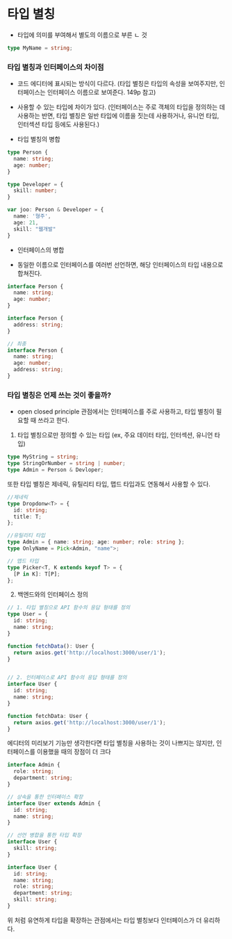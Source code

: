 # 타입 별칭

- 타입에 의미를 부여해서 별도의 이름으로 부른 ㄴ 것

```ts
type MyName = string;
```

### 타입 별칭과 인터페이스의 차이점

- 코드 에디터에 표시되는 방식이 다르다. (타입 별칭은 타입의 속성을 보여주지만, 인터페이스는 인터페이스 이름으로 보여준다. 149p 참고)
- 사용할 수 있는 타입에 차이가 있다. (인터페이스는 주로 객체의 타입을 정의하는 데 사용하는 반면, 타입 별칭은 일반 타입에 이름을 짓는데 사용하거나, 유니언 타입, 인터섹션 타입 등에도 사용된다.)

- 타입 별칭의 병합

```ts
type Person {
  name: string;
  age: number;
}

type Developer = {
  skill: number;
}

var joo: Person & Developer = {
  name: '형주',
  age: 21,
  skill: "웹개발"
}
```

- 인터페이스의 병합

* 동일한 이름으로 인터페이스를 여러번 선언하면, 해당 인터페이스의 타입 내용으로 합쳐진다.

```ts
interface Person {
  name: string;
  age: number;
}

interface Person {
  address: string;
}

// 최종
interface Person {
  name: string;
  age: number;
  address: string;
}
```

### 타입 별칭은 언제 쓰는 것이 좋을까?

- open closed principle 관점에서는 인터페이스를 주로 사용하고, 타입 별칭이 필요할 때 쓰라고 한다.

1. 타입 별칭으로만 정의할 수 있는 타입 (ex, 주요 데이터 타입, 인터섹션, 유니언 타입)

```ts
type MyString = string;
type StringOrNumber = string | number;
type Admin = Person & Devloper;
```

또한 타입 별칭은 제네릭, 유틸리티 타입, 맵드 타입과도 연동해서 사용할 수 있다.

```ts
//제네릭
type Dropdonw<T> = {
  id: string;
  title: T;
};

//유틸리티 타입
type Admin = { name: string; age: number; role: string };
type OnlyName = Pick<Admin, "name">;

// 맵드 타입
type Picker<T, K extends keyof T> = {
  [P in K]: T[P];
};
```

2. 백엔드와의 인터페이스 정의

```ts
// 1. 타입 별칭으로 API 함수의 응답 형태를 정의
type User = {
  id: string;
  name: string;
}

function fetchData(): User {
  return axios.get('http://localhost:3000/user/1');
}


// 2. 인터페이스로 API 함수의 응답 형태를 정의
interface User {
  id: string;
  name: string;
}

function fetchData: User {
  return axios.get('http://localhost:3000/user/1');
}
```

에디터의 미리보기 기능만 생각한다면 타입 별칭을 사용하는 것이 나쁘지는 않지만, 인터페이스를 이용했을 때의 장점이 더 크다

```ts
interface Admin {
  role: string;
  department: string;
}

// 상속을 통한 인터페이스 확장
interface User extends Admin {
  id: string;
  name: string;
}

// 선언 병합을 통한 타입 확장
interface User {
  skill: string;
}
```

```ts
interface User {
  id: string;
  name: string;
  role: string;
  department: string;
  skill: string;
}
```

위 처럼 유연하게 타입을 확장하는 관점에서는 타입 별칭보다 인터페이스가 더 유리하다.
